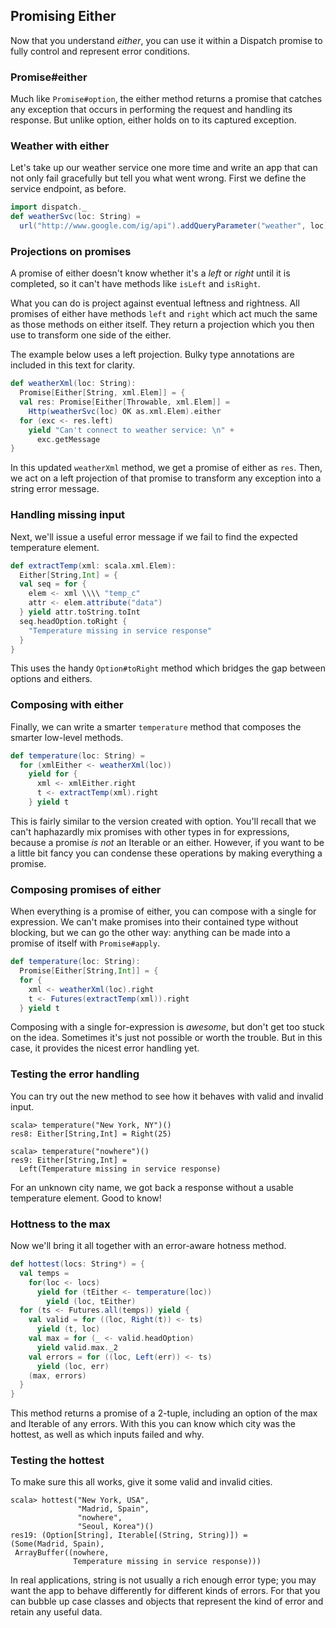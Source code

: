 Promising Either
----------------

Now that you understand *either*, you can use it within a Dispatch
promise to fully control and represent error conditions.

### Promise#either

Much like `Promise#option`, the either method returns a promise that
catches any exception that occurs in performing the request and
handling its response. But unlike option, either holds on to its
captured exception.

### Weather with either

Let's take up our weather service one more time and write an app that
can not only fail gracefully but tell you what went wrong. First we
define the service endpoint, as before.

```scala
import dispatch._
def weatherSvc(loc: String) =
  url("http://www.google.com/ig/api").addQueryParameter("weather", loc)
```

### Projections on promises

A promise of either doesn't know whether it's a *left* or *right*
until it is completed, so it can't have methods like `isLeft` and
`isRight`.

What you can do is project against eventual leftness and rightness.
All promises of either have methods `left` and `right` which act much
the same as those methods on either itself. They return a projection
which you then use to transform one side of the either.

The example below uses a left projection. Bulky type annotations are
included in this text for clarity.

```scala
def weatherXml(loc: String):
  Promise[Either[String, xml.Elem]] = {
  val res: Promise[Either[Throwable, xml.Elem]] =
    Http(weatherSvc(loc) OK as.xml.Elem).either
  for (exc <- res.left)
    yield "Can't connect to weather service: \n" +
      exc.getMessage
}
```

In this updated `weatherXml` method, we get a promise of either as
`res`. Then, we act on a left projection of that promise to transform
any exception into a string error message.

### Handling missing input

Next, we'll issue a useful error message if we fail to find the
expected temperature element.

```scala
def extractTemp(xml: scala.xml.Elem):
  Either[String,Int] = {
  val seq = for {
    elem <- xml \\\\ "temp_c"
    attr <- elem.attribute("data")
  } yield attr.toString.toInt
  seq.headOption.toRight {
    "Temperature missing in service response"
  }
}
```

This uses the handy `Option#toRight` method which bridges the gap
between options and eithers.

### Composing with either

Finally, we can write a smarter `temperature` method that composes the
smarter low-level methods.


```scala
def temperature(loc: String) =
  for (xmlEither <- weatherXml(loc))
    yield for {
      xml <- xmlEither.right
      t <- extractTemp(xml).right
    } yield t
```

This is fairly similar to the version created with option. You'll
recall that we can't haphazardly mix promises with other types in for
expressions, because a promise *is not* an Iterable or an
either. However, if you want to be a little bit fancy you can condense
these operations by making everything a promise.

### Composing promises of either

When everything is a promise of either, you can compose with a single
for expression. We can't make promises into their contained type
without blocking, but we can go the other way: anything can be made
into a promise of itself with `Promise#apply`.

```scala
def temperature(loc: String):
  Promise[Either[String,Int]] = {
  for {
    xml <- weatherXml(loc).right
    t <- Futures(extractTemp(xml)).right
  } yield t
```

Composing with a single for-expression is *awesome*, but don't get too
stuck on the idea. Sometimes it's just not possible or worth the
trouble. But in this case, it provides the nicest error handling yet.

### Testing the error handling

You can try out the new method to see how it behaves with valid and
invalid input.

    scala> temperature("New York, NY")()
    res8: Either[String,Int] = Right(25)

    scala> temperature("nowhere")()
    res9: Either[String,Int] =
      Left(Temperature missing in service response)

For an unknown city name, we got back a response without a usable
temperature element. Good to know!

### Hottness to the max

Now we'll bring it all together with an error-aware hotness method.

```scala
def hottest(locs: String*) = {
  val temps =
    for(loc <- locs)
      yield for (tEither <- temperature(loc))
        yield (loc, tEither)
  for (ts <- Futures.all(temps)) yield {
    val valid = for ((loc, Right(t)) <- ts)
      yield (t, loc)
    val max = for (_ <- valid.headOption)
      yield valid.max._2
    val errors = for ((loc, Left(err)) <- ts)
      yield (loc, err)
    (max, errors)
  }
}
```

This method returns a promise of a 2-tuple, including an option of the
max and Iterable of any errors. With this you can know which city was
the hottest, as well as which inputs failed and why.

### Testing the hottest

To make sure this all works, give it some valid and invalid cities.

    scala> hottest("New York, USA",
                   "Madrid, Spain",
                   "nowhere",
                   "Seoul, Korea")()
    res19: (Option[String], Iterable[(String, String)]) =
    (Some(Madrid, Spain),
     ArrayBuffer((nowhere,
                  Temperature missing in service response)))

In real applications, string is not usually a rich enough error
type; you may want the app to behave differently for different kinds
of errors. For that you can bubble up case classes and objects that
represent the kind of error and retain any useful data.
